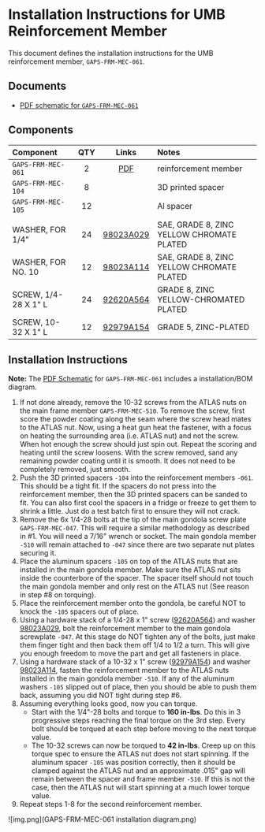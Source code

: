# Installation Instructions for UMB Reinforcement Member

This document defines the installation instructions for the UMB
reinforcement member, `GAPS-FRM-MEC-061`.

## Documents
[PDF -061]: https://gaps1.astro.ucla.edu/nextcloud/index.php/f/8748

* [PDF schematic for `GAPS-FRM-MEC-061`][PDF -061]

## Components

[98023A029]: https://www.mcmaster.com/98023A029/
[98023A114]: https://www.mcmaster.com/98023A114/
[92620A564]: https://www.mcmaster.com/92620A564/
[92979A154]: https://www.mcmaster.com/92979A154/

| Component            | QTY |      Links      | Notes                                     |
|:---------------------|:---:|:---------------:|:------------------------------------------|
| `GAPS-FRM-MEC-061`   |  2  | [PDF][PDF -061] | reinforcement member                      |
| `GAPS-FRM-MEC-104`   |  8  |                 | 3D printed spacer                         |
| `GAPS-FRM-MEC-105`   | 12  |                 | Al spacer                                 |
|                      |     |                 |                                           |
| WASHER, FOR 1/4"     | 24  |   [98023A029]   | SAE, GRADE 8, ZINC YELLOW CHROMATE PLATED |
| WASHER, FOR NO. 10   | 12  |   [98023A114]   | SAE, GRADE 8, ZINC YELLOW CHROMATE PLATED |
| SCREW, 1/4-28 X 1" L | 24  |   [92620A564]   | GRADE 8, ZINC YELLOW-CHROMATED PLATED     |
| SCREW, 10-32 X 1" L  | 12  |   [92979A154]   | GRADE 5, ZINC-PLATED                      |

## Installation Instructions

**Note:**  The [PDF Schematic][PDF -061] for `GAPS-FRM-MEC-061` includes
a installation/BOM diagram.

1. If not done already, remove the 10-32 screws from the ATLAS nuts on
   the main frame member `GAPS-FRM-MEC-510`.  To remove the screw, first
   score the powder coating along the seam where the screw head mates
   to the ATLAS nut.  Now, using a heat gun heat the fastener, with a
   focus on heating the surrounding area (i.e. ATLAS nut) and not the
   screw.  When hot enough the screw should just spin out.  Repeat the
   scoring and heating until the screw loosens.  With the screw removed,
   sand any remaining powder coating until it is smooth.  It does not
   need to be completely removed, just smooth.
2. Push the 3D printed spacers `-104` into the reinforcement members
   `-061`.  This should be a tight fit.  If the spacers do not press
   into the reinforcement member, then the 3D printed spacers can be
   sanded to fit.  You can also first cool the spacers in a fridge or
   freeze to get them to shrink a little.  Just do a test batch first
   to ensure they will not crack.
3. Remove the 6x 1/4-28 bolts at the tip of the main gondola screw
   plate `GAPS-FRM-MEC-047`.  This will require a similar methodology
   as described in \#1. You will need a 7/16" wrench or socket.  The
   main gondola member `-510` will remain attached to `-047` since there
   are two separate nut plates securing it.
4. Place the aluminum spacers `-105` on top of the ATLAS nuts that are
   installed in the main gondola member.  Make sure the ATLAS nut sits
   inside the counterbore of the spacer.  The spacer itself should not
   touch the main gondola member and only rest on the ATLAS nut (See 
   reason in step \#8 on torquing).
5. Place the reinforcement member onto the gondola, be careful NOT to
   knock the `-105` spacers out of place.
6. Using a hardware stack of a 1/4-28 x 1" screw ([92620A564]) and washer
   [98023A029], bolt the reinforcement member to the main gondola
   screwplate `-047`.  At this stage do NOT tighten any of the bolts,
   just make them finger tight and then back them off 1/4 to 1/2 a turn.
   This will give you enough freedom to move the part and get all
   fasteners in place.
7. Using a hardware stack of a 10-32 x 1" screw ([92979A154]) and washer
   [98023A114], fasten the reinforcement member to the ATLAS nuts
   installed in the main gondola member `-510`.  If any of the aluminum
   washers `-105` slipped out of place, then you should be able to push
   them back, assuming you did NOT tight during step \#6.
8. Assuming everything looks good, now you can torque.
     * Start with the 1/4"-28 bolts and torque to **160 in-lbs**.  Do
       this in 3 progressive steps reaching the final torque on the 3rd
       step.  Every bolt should be torqued at each step before moving
       to the next torque value.
     * The 10-32 screws can now be torqued to **42 in-lbs**.  Creep up on
       this torque spec to ensure the ATLAS nut does not start spinning.
       If the aluminum spacer `-105` was position correctly, then it
       should be clamped against the ATLAS nut and an approximate .015" gap
       will remain between the spacer and frame member `-510`.  If this
       is not the case, then the ATLAS nut will start spinning at a much
       lower torque value.
9. Repeat steps 1-8 for the second reinforcement member.

![img.png](GAPS-FRM-MEC-061 installation diagram.png)
